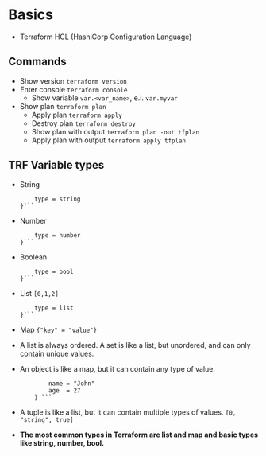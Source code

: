 # Basics
- Terraform HCL (HashiCorp Configuration Language)

## Commands
- Show version
    ```terraform version```
- Enter console
    ```terraform console```
    - Show variable
        ```var.<var_name>```, e.i. ```var.myvar```
- Show plan
    ```terraform plan```
    - Apply plan
        ```terraform apply```
    - Destroy plan
        ```terraform destroy```
    - Show plan with output
        ```terraform plan -out tfplan```
    - Apply plan with output
        ```terraform apply tfplan```

## TRF Variable types
- String
    ```variable "a-string" {
        type = string
    }```

- Number
    ```variable "a-number" {
        type = number
    }```

- Boolean
    ```variable "a-boolean" {
        type = bool
    }```

- List ```[0,1,2]```
    ```variable "a-list" {
        type = list
    }```

- Map ```{"key" = "value"}```

- A list is always ordered. A set is like a list, but unordered, and can only contain unique values.

- An object is like a map, but it can contain any type of value.
    ``` {
            name = "John"
            age  = 27
        } ```

- A tuple is like a list, but it can contain multiple types of values.
    ```[0, "string", true]```

- **The most common types in Terraform are list and map and basic types like string, number, bool.**